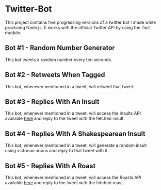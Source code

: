 # Twitter-Bot

This project contains five progressing versions of a twitter bot I made while practicing Node.js.
It works with the official Twitter API by using the Twit module.

## Bot #1 - Random Number Generator
This bot tweets a random number every ten seconds.

## Bot #2 - Retweets When Tagged
This bot, whenever mentioned in a tweet, will retweet that tweet.

## Bot #3 - Replies With An Insult
This bot, whenever mentioned in a tweet, will access the Insults API available [here](https://insults.tr00st.co.uk) and reply to the tweet with the fetched insult. 

## Bot #4 - Replies With A Shakespearean Insult
This bot, whenever mentioned in a tweet, will generate a random insult using victorian nouns and reply to that tweet with it.

## Bot #5 - Replies With A Roast
This bot, whenever mentioned in a tweet, will access the Roasts API available [here](https://evilinsult.com/) and reply to the tweet with the fetched roast.
